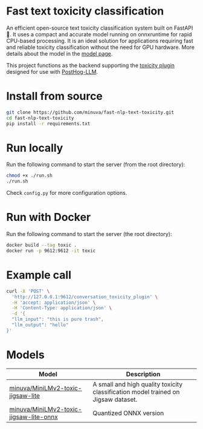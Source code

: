 # Fast text toxicity classification

An efficient open-source text toxicity classification system built on FastAPI 🚀. It uses a compact and accurate model running on onnxruntime for rapid CPU-based processing. It is an ideal solution for applications requiring fast and reliable toxicity classification without the need for GPU hardware. More details about the model in the [model page](https://huggingface.co/minuva/MiniLMv2-toxic-jigsaw-lite).

This project functions as the backend supporting the  [toxicity plugin](https://github.com/minuva/ph-toxicity-plugin) designed for use with [PostHog-LLM](https://github.com/postlang/posthog-llm).


# Install from source
```bash
git clone https://github.com/minuva/fast-nlp-text-toxicity.git
cd fast-nlp-text-toxicity
pip install -r requirements.txt
```


# Run locally

Run the following command to start the server (from the root directory):

```bash
chmod +x ./run.sh
./run.sh
```

Check `config.py` for more configuration options.


# Run with Docker

Run the following command to start the server (the root directory):

```bash
docker build --tag toxic .
docker run -p 9612:9612 -it toxic
```

# Example call
```bash
curl -X 'POST' \
  'http://127.0.0.1:9612/conversation_toxicity_plugin' \
  -H 'accept: application/json' \
  -H 'Content-Type: application/json' \
  -d '{
  "llm_input": "this is pure trash",
  "llm_output": "hello"
}'
```

# Models

| Model | Description |
| --- | --- |
| [minuva/MiniLMv2-toxic-jigsaw-lite](minuva/MiniLMv2-toxic-jigsaw-lite) | A small and high quality toxicity classification model trained on Jigsaw dataset. |
| [minuva/MiniLMv2-toxic-jigsaw-lite-onnx](https://huggingface.co/minuva/MiniLMv2-toxic-jigsaw-lite-onnx) | Quantized ONNX version